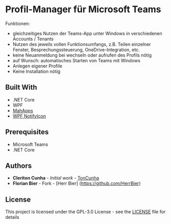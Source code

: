 # Profil-Manager für Microsoft Teams

Funktionen: 
* gleichzeitiges Nutzen der Teams-App unter Windows in verschiedenen Accounts / Tenants
* Nutzen des jeweils vollen Funktionsumfangs, z.B. Teilen einzelner Fenster, Besprechungssteuerung, OneDrive-Integration, etc. 
* keine Neuanmeldung bei wechseln oder aufrufen des Profils nötig
* auf Wunsch: automatisches Starten von Teams mit Windows
* Anlegen eigener Profile
* Keine Installation nötig



## Built With
* .NET Core
* WPF
* [MahApps](https://mahapps.com/)
* [WPF NotifyIcon](https://github.com/hardcodet/wpf-notifyicon)

## Prerequisites

* Microsoft Teams
* .NET Core


## Authors

* **Cleriton Cunha** - *Initial work* - [TonCunha](https://github.com/TonCunha)
* **Florian Bier** - Fork - [Herr Bier] (https://github.com/HerrBier)

## License

This project is licensed under the GPL-3.0 License - see the [LICENSE](LICENSE) file for details
